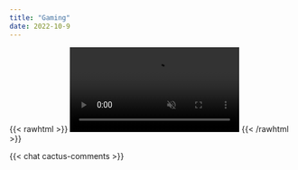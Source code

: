 ```yaml
---
title: "Gaming"
date: 2022-10-9
---
```


{{< rawhtml >}}
<video data-dashjs-player="" autoplay="" src="https://dash.seanbehan.ca/dash/stream.mpd" controls="true" muted></video>
{{< /rawhtml >}}

{{< chat cactus-comments >}}
